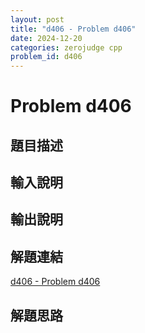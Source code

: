 ```yaml
---
layout: post
title: "d406 - Problem d406"
date: 2024-12-20
categories: zerojudge cpp
problem_id: d406
---
```


# Problem d406

## 題目描述



## 輸入說明



## 輸出說明



## 解題連結

[d406 - Problem d406](https://zerojudge.tw/ShowProblem?problemid=d406)

## 解題思路

